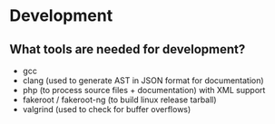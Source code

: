 # Development

## What tools are needed for development?

- gcc
- clang (used to generate AST in JSON format for documentation)
- php (to process source files + documentation) with XML support
- fakeroot / fakeroot-ng (to build linux release tarball)
- valgrind (used to check for buffer overflows)
